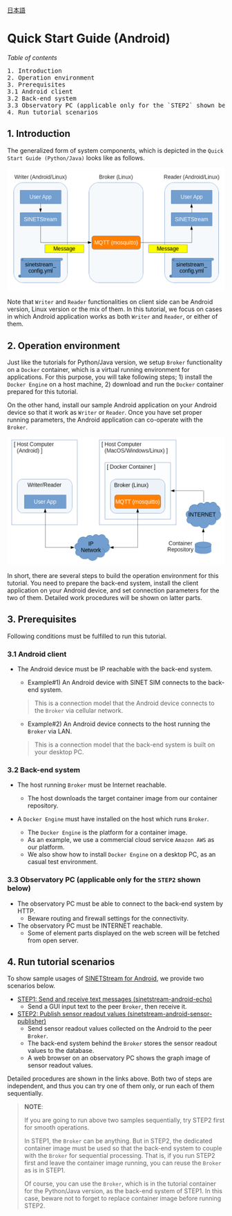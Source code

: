 <!--
Copyright (C) 2020-2021 National Institute of Informatics

Licensed to the Apache Software Foundation (ASF) under one
or more contributor license agreements.  See the NOTICE file
distributed with this work for additional information
regarding copyright ownership.  The ASF licenses this file
to you under the Apache License, Version 2.0 (the
"License"); you may not use this file except in compliance
with the License.  You may obtain a copy of the License at

  http://www.apache.org/licenses/LICENSE-2.0

Unless required by applicable law or agreed to in writing,
software distributed under the License is distributed on an
"AS IS" BASIS, WITHOUT WARRANTIES OR CONDITIONS OF ANY
KIND, either express or implied.  See the License for the
specific language governing permissions and limitations
under the License.
-->

[日本語](index.md)

# Quick Start Guide (Android)

<em>Table of contents</em>
<pre>
1. Introduction
2. Operation environment
3. Prerequisites
3.1 Android client
3.2 Back-end system
3.3 Observatory PC (applicable only for the `STEP2` shown below)
4. Run tutorial scenarios
</pre>


## 1. Introduction

The generalized form of system components, which is depicted in
the `Quick Start Guide (Python/Java)` looks like as follows.

![Network Model](images/common/network_model.png)

Note that `Writer` and `Reader` functionalities on client side
can be Android version, Linux version or the mix of them.
In this tutorial, we focus on cases in which Android application
works as both `Writer` and `Reader`, or either of them.


## 2. Operation environment

Just like the tutorials for Python/Java version, we setup `Broker`
functionality on a `Docker` container, which is a virtual running
environment for applications.
For this purpose, you will take following steps; 1) install the
`Docker Engine` on a host machine, 2) download and run the `Docker`
container prepared for this tutorial.

On the other hand, install our sample Android application on your
Android device so that it work as `Writer` or `Reader`.
Once you have set proper running parameters, the Android application
can co-operate with the `Broker`.

![Docker Configuration](images/common/docker_configuration.png)

In short, there are several steps to build the operation environment
for this tutorial. You need to prepare the back-end system, install
the client application on your Android device, and set connection
parameters for the two of them.
Detailed work procedures will be shown on latter parts.


## 3. Prerequisites

Following conditions must be fulfilled to run this tutorial.

### 3.1 Android client

* The Android device must be IP reachable with the back-end system.
    * Example#1) An Android device with SINET SIM connects to the
back-end system.
    > This is a connection model that the Android device connects
to the `Broker` via cellular network.

    * Example#2) An Android device connects to the host running
the `Broker` via LAN.
    > This is a connection model that the back-end system is built
on your desktop PC.


### 3.2 Back-end system

* The host running `Broker` must be Internet reachable.
    * The host downloads the target container image from our container
repository.

* A `Docker Engine` must have installed on the host which runs `Broker`.
    * The `Docker Engine` is the platform for a container image.
    * As an example, we use a commercial cloud service `Amazon AWS`
as our platform.
    * We also show how to install `Docker Engine` on a desktop PC,
as an casual test environment.

### 3.3 Observatory PC (applicable only for the `STEP2` shown below)

* The observatory PC must be able to connect to the back-end system by HTTP.
    * Beware routing and firewall settings for the connectivity.
* The observatory PC must be INTERNET reachable.
    * Some of element parts displayed on the web screen will be fetched from open server.


## 4. Run tutorial scenarios

To show sample usages of
[SINETStream for Android](https://translate.google.com/translate?hl=en&sl=ja&tl=en&u=https://nii-gakunin-cloud.github.io/sinetstream/docs/tutorial-android/../userguide/android.en.html),
we provide two scenarios below.

* [STEP1: Send and receive text messages (sinetstream-android-echo)](TUTORIAL-android-step1-overview.en.md)
    - Send a GUI input text to the peer `Broker`, then receive it.
* [STEP2: Publish sensor readout values (sinetstream-android-sensor-publisher)](TUTORIAL-android-step2-overview.en.md)
    - Send sensor readout values collected on the Android to the peer `Broker`.
    - The back-end system behind the `Broker` stores the sensor readout values to the database.
    - A web browser on an observatory PC shows the graph image of sensor readout values.

Detailed procedures are shown in the links above.
Both two of steps are independent, and thus you can try one of them only,
or run each of them sequentially.

> **NOTE**:
>
> If you are going to run above two samples sequentially, try STEP2 first
> for smooth operations.
>
> In STEP1, the `Broker` can be anything. But in STEP2, the dedicated
> container image must be used so that the back-end system to couple with
> the `Broker` for sequential processing.
> That is, if you run STEP2 first and leave the container image running,
> you can reuse the `Broker` as is in STEP1.
>
> Of course, you can use the `Broker`, which is in the tutorial container
> for the Python/Java version, as the back-end system of STEP1.
> In this case, beware not to forget to replace container image before
> running STEP2.
